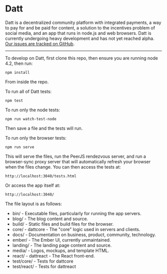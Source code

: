Datt
====
Datt is a decentralized community platform with integrated payments, a way to
pay for and be paid for content, a solution to the incentives problem of social
media, and an app that runs in node.js and web browsers. Datt is currently
undergoing heavy development and has not yet reached alpha. [Our issues are
tracked on GitHub](https://github.com/dattnetwork/datt/issues).

---------------------

To develop on Datt, first clone this repo, then ensure you are running node
4.2, then run:
```
npm install
```
From inside the repo.

To run all of Datt tests:
```
npm test
```

To run only the node tests:
```
npm run watch-test-node
```

Then save a file and the tests will run.

To run only the browser tests:
```
npm run serve
```

This will serve the files, run the PeerJS rendezvous server, and run a
browser-sync proxy server that will automatically refresh your browser when the
files change. You can then access the tests at:

```
http://localhost:3040/tests.html
```

Or access the app itself at:

```
http://localhost:3040/
```

The file layout is as follows:
- bin/ - Executable files, particularly for running the app servers.
- blog/ - The blog content and source.
- build/ - Static files and build files for the browser.
- core/ - dattcore - The "core" logic used in servers and clients.
- docs/ - Documentation on business, product, community, technology.
- ember/ - The Ember UI, currently unmaintained.
- landing/ - The landing page content and source.
- media/ - Logos, mockups, and template HTML.
- react/ - dattreact - The React front-end.
- test/core/ - Tests for dattcore
- test/react/ - Tests for dattreact
